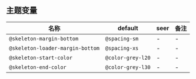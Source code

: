 ## 主题变量

| 名称 | default | seer | 备注 |
| --- | --- | --- | --- |
| `@skeleton-margin-bottom` | `@spacing-sm` | - | - |
| `@skeleton-loader-margin-bottom` | `@spacing-xs` | - | - |
| `@skeleton-start-color` | `@color-grey-l20` | - | - |
| `@skeleton-end-color` | `@color-grey-l30` | - | - |

